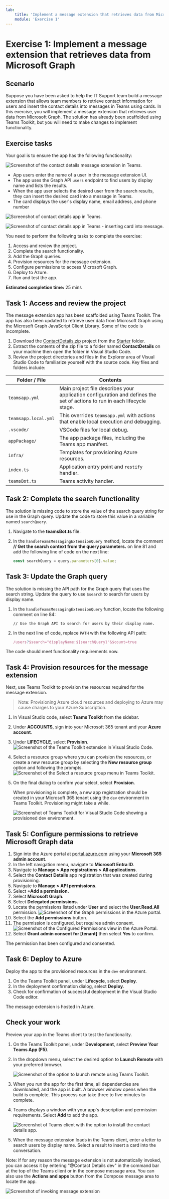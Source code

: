 ```yaml
---
lab:
    title: 'Implement a message extension that retrieves data from Microsoft Graph'
    module: 'Exercise 1'
---
```


# Exercise 1: Implement a message extension that retrieves data from Microsoft Graph

## Scenario

Suppose you have been asked to help the IT Support team build a message extension that allows team members to retrieve contact information for users and insert the contact details into messages in Teams using cards.  In this exercise, you will implement a message extension that retrieves user data from Microsoft Graph.  The solution has already been scaffolded using Teams Toolkit, but you will need to make changes to implement functionality.

## Exercise tasks

Your goal is to ensure the app has the following functionality:

![Screenshot of the contact details message extension in Teams.](../../media/contact-details-demo1.png)

- App users enter the name of a user in the message extension UI.
- The app uses the Graph API `users` endpoint to find users by display name and lists the results.
- When the app user selects the desired user from the search results, they can insert the desired card into a message in Teams.
- The card displays the user's display name, email address, and phone number

![Screenshot of contact details app in Teams.](../../media/contact-details-demo2.png)

![Screenshot of contact details app in Teams - inserting card into message.](../../media/contact-details-demo3.png)

You need to perform the following tasks to complete the exercise:

1. Access and review the project.
2. Complete the search functionality.
3. Add the Graph queries.
4. Provision resources for the message extension.
5. Configure permissions to access Microsoft Graph.
6. Deploy to Azure.
7. Run and test the app.

**Estimated completion time:** 25 mins

## Task 1: Access and review the project

The message extension app has been scaffolded using Teams Toolkit.  The app has also been updated to retrieve user data from Microsoft Graph using the Microsoft Graph JavaScript Client Library.  Some of the code is incomplete.

1. Download the [ContactDetails.zip](https://github.com/MicrosoftLearning/APL-4001-Build-collaborative-apps-for-Microsoft-Teams/raw/master/Allfiles/Labs/Starter/ContactDetails.zip) project from the [Starter](https://github.com/MicrosoftLearning/APL-4001-Build-collaborative-apps-for-Microsoft-Teams/tree/master/Allfiles/Labs/Starter) folder.
2. Extract the contents of the zip file to a folder named **ContactDetails** on your machine then open the folder in Visual Studio Code.  
3. Review the project directories and files in the Explorer area of Visual Studio Code to familiarize yourself with the source code.  Key files and folders include:

| Folder / File | Contents |
| --- | --- |
| `teamsapp.yml` | Main project file describes your application configuration and defines the set of actions to run in each lifecycle stage. |
| `teamsapp.local.yml` | This overrides `teamsapp.yml` with actions that enable local execution and debugging. |
| `.vscode/` | VSCode files for local debug. |
| `appPackage/` | The app package files, including the Teams app manifest. |
| `infra/` | Templates for provisioning Azure resources. |
| `index.ts` | Application entry point and `restify` handler. |
| `teamsBot.ts` | Teams activity handler.  |

## Task 2: Complete the search functionality

The solution is missing code to store the value of the search query string for use in the Graph query.  Update the code to store this value in a variable named  `searchQuery`.

1. Navigate to the **teamsBot.ts** file.
2. In the `handleTeamsMessagingExtensionQuery` method, locate the comment **// Get the search context from the query parameters.** on line 81 and add the following line of code on the next line:

    ```JavaScript
    const searchQuery = query.parameters[0].value;
    ```

## Task 3: Update the Graph query

The solution is missing the API path for the Graph query that uses the search string.  Update the query to use `$search` to search for users by display name.

1. In the `handleTeamsMessagingExtensionQuery` function, locate the following comment on line 84:

      `// Use the Graph API to search for users by their display name.`

2. In the next line of code, replace `PATH` with the following API path:

     ```TypeScript
     /users?$search="displayName:${searchQuery}"&$count=true
     ```

The code should meet functionality requirements now.

## Task 4: Provision resources for the message extension

Next, use Teams Toolkit to provision the resources required for the message extension.

> Note: Provisioning Azure cloud resources and deploying to Azure may cause charges to your Azure Subscription.

1. In Visual Studio code, select  **Teams Toolkit** from the sidebar.
2. Under **ACCOUNTS**, sign into your Microsoft 365 tenant and your **Azure account**.
3. Under **LIFECYCLE**, select **Provision**.
    ![Screenshot of the Teams Toolkit extension in Visual Studio Code.](../../media/toolkit-provision.png)
4. Select a resource group where you can provision the resources, or create a new resource group by selecting the **New resource group** option and following the prompts.  
    ![Screenshot of the Select a resource group menu in Teams Toolkit.](../../media/new-resource-group.png)
5. On the final dialog to confirm your select, select **Provision**.

    When provisioning is complete, a new app registration should be created in your Microsoft 365 tenant using the `dev` environment in Teams Toolkit. Provisioning might take a while.

    ![Screenshot of Teams Toolkit for Visual Studio Code showing a provisioned dev environment.](../../media/provisioned-resources-dev.png)

## Task 5: Configure permissions to retrieve Microsoft Graph data

1. Sign into the Azure portal at [portal.azure.com](https://portal.azure.com) using your **Microsoft 365 admin account**.
2. In the left navigation menu, navigate to **Microsoft Entra ID**.
3. Navigate to **Manage > App registrations > All applications**.
4. Select the **Contact Details** app registration that was created during provisioning.
5. Navigate to **Manage > API permissions.**
6. Select **+Add a permission.**
7. Select **Microsoft Graph.**
8. Select **Delegated permissions.**
9. Locate the permissions listed under **User** and select the **User.Read.All** permission.
    ![Screenshot of the Graph permissions in the Azure portal.](../../media/user-permissions.png)
10. Select the **Add permissions** button.
11. The permission is configured, but requires admin consent.
    ![Screenshot of the Configured Permissions view in the Azure Portal.](../../media/configured-permissions-consent.png)
12. Select **Grant admin consent for [tenant]** then select **Yes** to confirm.

The permission has been configured and consented.

## Task 6: Deploy to Azure

Deploy the app to the provisioned resources in the `dev` environment.

1. On the Teams Toolkit panel, under **Lifecycle**, select **Deploy**.
2. In the deployment confirmation dialog, select **Deploy**.
3. Check for confirmation of successful deployment in the Visual Studio Code editor.

The message extension is hosted in Azure.

## Check your work

Preview your app in the Teams client to test the functionality.

1. On the Teams Toolkit panel, under **Development**, select **Preview Your Teams App (F5)**.
2. In the dropdown menu, select the desired option to **Launch Remote** with your preferred browser.

    ![Screenshot of the option to launch remote using Teams Toolkit.](../../media/launch-remote.png)

3. When you run the app for the first time, all dependencies are downloaded, and the app is built. A browser window opens when the build is complete. This process can take three to five minutes to complete.
4. Teams displays a window with your app's description and permission requirements.  Select **Add** to add the app.

    ![Screenshot of Teams client with the option to install the contact details app.](../../media/add-contact-details-app.png)

5. When the message extension loads in the Teams client, enter a letter to search users by display name.  Select a result to insert a card into the conversation.

Note: If for any reason the message extension is not automatically invoked, you can access it by entering "@Contact Details dev" in the command bar at the top of the Teams client or in the compose message area.  You can also use the **Actions and apps** button from the Compose message area to locate the app.

   ![Screenshot of invoking message extension](../../media/invoke-message-extension.png)
